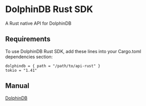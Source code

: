 # DolphinDB Rust SDK

A Rust native API for DolphinDB

## Requirements

To use DolphinDB Rust SDK, add these lines into your Cargo.toml dependencies section:

```
dolphindb = { path = "/path/to/api-rust" }
tokio = "1.41"
```

## Manual
[DolphinDB](https://docs.dolphindb.cn/zh/rustdoc/index.html)
